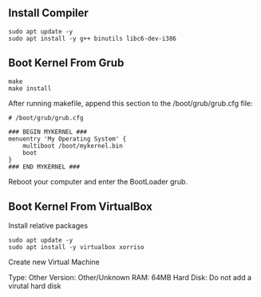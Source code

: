 
## Install Compiler
```shell
sudo apt update -y
sudo apt install -y g++ binutils libc6-dev-i386
```

## Boot Kernel From Grub

```shell
make
make install
```

After running makefile, append this section to the /boot/grub/grub.cfg file:

```
# /boot/grub/grub.cfg

### BEGIN MYKERNEL ###
menuentry 'My Operating System' {
	multiboot /boot/mykernel.bin
	boot
}
### END MYKERNEL ###
```

Reboot your computer and enter the BootLoader grub.

## Boot Kernel From VirtualBox

Install relative packages

```shell
sudo apt update -y
sudo apt install -y virtualbox xorriso
```

Create new Virtual Machine

Type: Other
Version: Other/Unknown
RAM: 64MB
Hard Disk: Do not add a virutal hard disk



